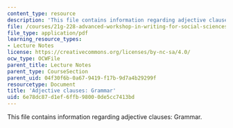 ```yaml
---
content_type: resource
description: 'This file contains information regarding adjective clauses: Grammar.'
file: /courses/21g-228-advanced-workshop-in-writing-for-social-sciences-and-architecture-els-spring-2007/6e78dc87d1ef6ffb98000de5cc7413bd_MIT21G.228S07_adj_grammar.pdf
file_type: application/pdf
learning_resource_types:
- Lecture Notes
license: https://creativecommons.org/licenses/by-nc-sa/4.0/
ocw_type: OCWFile
parent_title: Lecture Notes
parent_type: CourseSection
parent_uid: 04f30f6b-0a67-9419-f17b-9d7a4b29299f
resourcetype: Document
title: 'Adjective clauses: Grammar'
uid: 6e78dc87-d1ef-6ffb-9800-0de5cc7413bd
---
```

This file contains information regarding adjective clauses: Grammar.